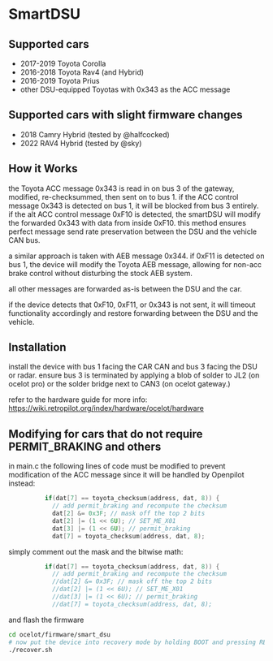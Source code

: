 # SmartDSU

## Supported cars
- 2017-2019 Toyota Corolla
- 2016-2018 Toyota Rav4 (and Hybrid)
- 2016-2019 Toyota Prius
- other DSU-equipped Toyotas with 0x343 as the ACC message

## Supported cars with slight firmware changes
- 2018 Camry Hybrid (tested by @halfcocked)
- 2022 RAV4 Hybrid (tested by @sky)

## How it Works
the Toyota ACC message 0x343 is read in on bus 3 of the gateway, modified, re-checksummed, then sent on to bus 1. if the ACC control message 0x343 is detected on bus 1, it will be blocked from bus 3 entirely. if the alt ACC control message 0xF10 is detected, the smartDSU will modify the forwarded 0x343 with data from inside 0xF10. this method ensures perfect message send rate preservation between the DSU and the vehicle CAN bus. 

a similar approach is taken with AEB message 0x344. if 0xF11 is detected on bus 1, the device will modify the Toyota AEB message, allowing for non-acc brake control without disturbing the stock AEB system.

all other messages are forwarded as-is between the DSU and the car.

if the device detects that 0xF10, 0xF11, or 0x343 is not sent, it will timeout functionality accordingly and restore forwarding between the DSU and the vehicle.

## Installation

install the device with bus 1 facing the CAR CAN and bus 3 facing the DSU or radar. ensure bus 3 is terminated by applying a blob of solder to JL2 (on ocelot pro) or the solder bridge next to CAN3 (on ocelot gateway.)

refer to the hardware guide for more info:
https://wiki.retropilot.org/index/hardware/ocelot/hardware


## Modifying for cars that do not require PERMIT_BRAKING and others
in main.c the following lines of code must be modified to prevent modification of the ACC message since it will be handled by Openpilot instead:

```c
          if(dat[7] == toyota_checksum(address, dat, 8)) {
            // add permit_braking and recompute the checksum
            dat[2] &= 0x3F; // mask off the top 2 bits
            dat[2] |= (1 << 6U); // SET_ME_X01
            dat[3] |= (1 << 6U); // permit_braking
            dat[7] = toyota_checksum(address, dat, 8); 
```

simply comment out the mask and the bitwise math:

```c
          if(dat[7] == toyota_checksum(address, dat, 8)) {
            // add permit_braking and recompute the checksum
            //dat[2] &= 0x3F; // mask off the top 2 bits
            //dat[2] |= (1 << 6U); // SET_ME_X01
            //dat[3] |= (1 << 6U); // permit_braking
            //dat[7] = toyota_checksum(address, dat, 8); 
```

and flash the firmware

```bash
cd ocelot/firmware/smart_dsu
# now put the device into recovery mode by holding BOOT and pressing RESET
./recover.sh
```